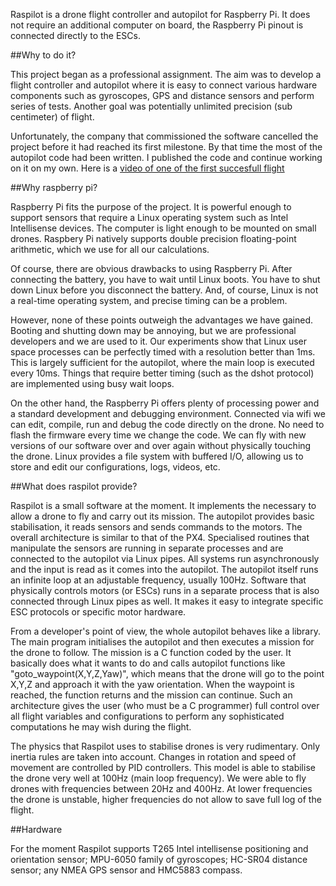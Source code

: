 
Raspilot is a drone flight controller and autopilot for Raspberry
Pi. It does not require an additional computer on board, the Raspberry
Pi pinout is connected directly to the ESCs. 


##Why to do it?

This project began as a professional assignment. The aim was to
develop a flight controller and autopilot where it is easy to connect
various hardware components such as gyroscopes, GPS and distance
sensors and perform series of tests. Another goal was potentially
unlimited precision (sub centimeter) of flight.

Unfortunately, the company that commissioned the software cancelled
the project before it had reached its first milestone. By that time
the most of the autopilot code had been written. I published the code
and continue working on it on my own. Here is a [video of one of the
first succesfull flight](https://www.youtube.com/watch?v=454NIqCr8b4)



##Why raspberry pi?


Raspberry Pi fits the purpose of the project. It is powerful enough to
support sensors that require a Linux operating system such as Intel
Intellisense devices. The computer is light enough to be mounted on
small drones. Raspbery Pi natively supports double precision
floating-point arithmetic, which we use for all our calculations.

Of course, there are obvious drawbacks to using Raspberry Pi. After
connecting the battery, you have to wait until Linux boots. You have
to shut down Linux before you disconnect the battery. And, of course,
Linux is not a real-time operating system, and precise timing can be a
problem.

However, none of these points outweigh the advantages we have
gained. Booting and shutting down may be annoying, but we are
professional developers and we are used to it. Our experiments show
that Linux user space processes can be perfectly timed with a
resolution better than 1ms. This is largely sufficient for the
autopilot, where the main loop is executed every 10ms. Things that
require better timing (such as the dshot protocol) are implemented
using busy wait loops.

On the other hand, the Raspberry Pi offers plenty of processing power
and a standard development and debugging environment. Connected via
wifi we can edit, compile, run and debug the code directly on the
drone. No need to flash the firmware every time we change the code. We
can fly with new versions of our software over and over again without
physically touching the drone. Linux provides a file system with
buffered I/O, allowing us to store and edit our configurations, logs,
videos, etc.




##What does raspilot provide?

Raspilot is a small software at the moment. It implements the
necessary to allow a drone to fly and carry out its mission.  The
autopilot provides basic stabilisation, it reads sensors and sends
commands to the motors.  The overall architecture is similar to that
of the PX4. Specialised routines that manipulate the sensors are
running in separate processes and are connected to the autopilot via
Linux pipes. All systems run asynchronously and the input is read as
it comes into the autopilot.  The autopilot itself runs an infinite
loop at an adjustable frequency, usually 100Hz. Software that
physically controls motors (or ESCs) runs in a separate process that
is also connected through Linux pipes as well. It makes it easy to
integrate specific ESC protocols or specific motor hardware.


From a developer's point of view, the whole autopilot behaves like a
library. The main program initialises the autopilot and then executes
a mission for the drone to follow.  The mission is a C function coded
by the user. It basically does what it wants to do and calls autopilot
functions like "goto_waypoint(X,Y,Z,Yaw)", which means that the drone
will go to the point X,Y,Z and approach it with the yaw
orientation. When the waypoint is reached, the function returns and
the mission can continue. Such an architecture gives the user (who
must be a C programmer) full control over all flight variables and
configurations to perform any sophisticated computations he may wish
during the flight.

The physics that Raspilot uses to stabilise drones is very
rudimentary. Only inertia rules are taken into account. Changes in
rotation and speed of movement are controlled by PID controllers. This
model is able to stabilise the drone very well at 100Hz (main loop
frequency). We were able to fly drones with frequencies between 20Hz
and 400Hz. At lower frequencies the drone is unstable, higher
frequencies do not allow to save full log of the flight.



##Hardware

For the moment Raspilot supports T265 Intel intellisense positioning
and orientation sensor; MPU-6050 family of gyroscopes; HC-SR04
distance sensor; any NMEA GPS sensor and HMC5883 compass.

